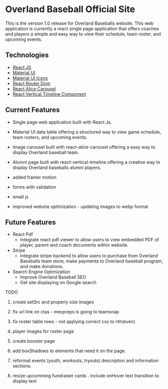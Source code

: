 # Overland Baseball Official Site

This is the version 1.0 release for Overland Baseballs website. This web application is currently a react single page application that offers coaches and players a simple and easy way to view their schedule, team roster, and upcoming events.

## Technologies

- [React JS](https://react.dev/)
- [Material UI](https://mui.com/material-ui/)
- [Material UI Icons](https://mui.com/material-ui/material-icons/)
- [React Router Dom](https://reactrouter.com/en/main)
- [React Alice Carousel](https://www.npmjs.com/package/react-alice-carousel)
- [React Vertical Timeline Component](https://www.npmjs.com/package/react-vertical-timeline-component)

## Current Features

- Single page web application built with React Js.
- Material UI data table offering a structured way to view game schedule, team rosters, and upcoming events.
- Image carousel built with react-alice-carousel offering a easy way to display Overland baseball team.
- Alumni page built with react-vertical-timeline offering a creative way to display Overland baseballs alumni players.

- added framer motion
- forms with validation
- email js
- improved website optimization - updating images to webp format

## Future Features

- React Pdf
  - Integrate react pdf viewer to allow users to view embedded PDF of player, parent and coach documents within website.
- Stripe
  - Integrate stripe backend to allow users to purchase from Overland Baseballs team store, make payments to Overland baseball program, and make donations.
- Search Engine Optimization
  - Improve Overland Baseball SEO
  - Get site displaying on Google search



TODO 

1. create setSrc and properly size images 
2. fix url link on ctas - mexpreps is going to teamsnap

3. fix roster table rows - not applying correct css to nth(even)
4. player images for roster page
5. create booster page
6. add boxShadows to elements that need it on the page.
7. reformat events (youth, workouts,  tryouts) description and information sections.
8. resize upcomming fundraiser cards 
    . include onHover text transition to display text
